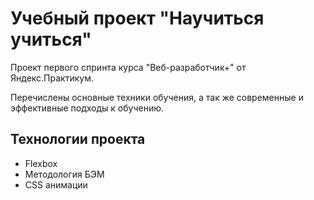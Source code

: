 # Учебный проект "Научиться учиться"

Проект первого спринта курса "Веб-разработчик+" от Яндекс.Практикум.

Перечислены основные техники обучения, а так же современные и эффективные подходы к обучению.

## Технологии проекта
* Flexbox
* Методология БЭМ
* CSS анимации

